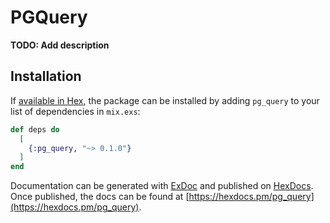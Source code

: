 # PGQuery

**TODO: Add description**

## Installation

If [available in Hex](https://hex.pm/docs/publish), the package can be installed
by adding `pg_query` to your list of dependencies in `mix.exs`:

```elixir
def deps do
  [
    {:pg_query, "~> 0.1.0"}
  ]
end
```

Documentation can be generated with [ExDoc](https://github.com/elixir-lang/ex_doc)
and published on [HexDocs](https://hexdocs.pm). Once published, the docs can
be found at [https://hexdocs.pm/pg_query](https://hexdocs.pm/pg_query).

